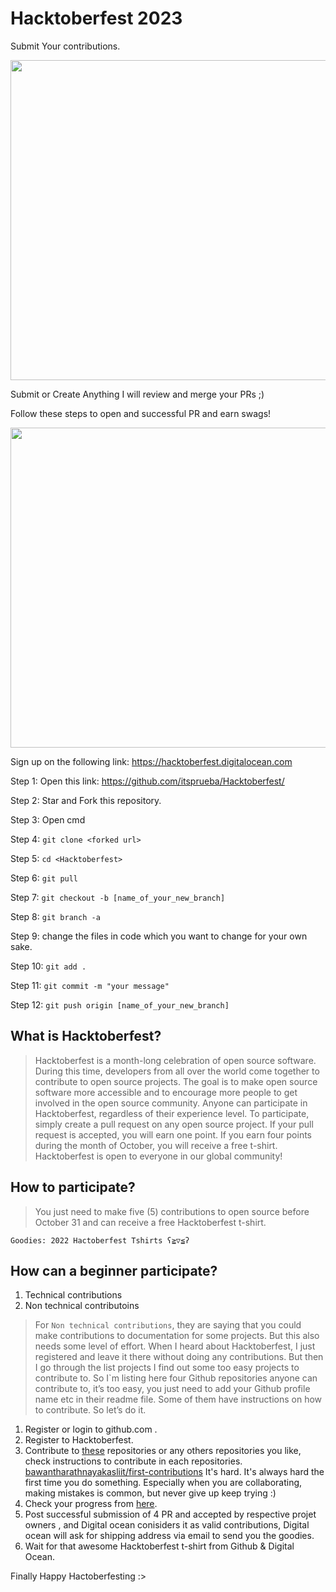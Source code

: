# Hacktoberfest 2023
Submit Your contributions.

<img src="https://res.cloudinary.com/practicaldev/image/fetch/s--lGJu31oG--/c_imagga_scale,f_auto,fl_progressive,h_900,q_auto,w_1600/https://dev-to-uploads.s3.amazonaws.com/uploads/articles/ymlmr15l83rrjq8natft.jpg" width="512" />

Submit or Create Anything
I will review and merge your PRs ;)

Follow these steps to open and successful PR and earn swags!

<img src="steps.png" width=512>
</br>

Sign up on the following link: https://hacktoberfest.digitalocean.com

Step 1: Open this link: https://github.com/itsprueba/Hacktoberfest/

Step 2: Star and Fork this repository. 

Step 3: Open cmd 

Step 4: ```git clone <forked url>```
  
Step 5: ```cd <Hacktoberfest>```
  
Step 6: ```git pull```

Step 7: ```git checkout -b [name_of_your_new_branch]```

Step 8: ```git branch -a```

Step 9: change the files in code which you want to change for your own sake.

Step 10: ```git add .```

Step 11: ```git commit -m "your message"```

Step 12: ```git push origin [name_of_your_new_branch]```


## What is Hacktoberfest?
>  Hacktoberfest is a month-long celebration of open source software. During this time, developers from all over the world come together to contribute to open source projects. The goal is to make open source software more accessible and to encourage more people to get involved in the open source community. Anyone can participate in Hacktoberfest, regardless of their experience level. To participate, simply create a pull request on any open source project. If your pull request is accepted, you will earn one point. If you earn four points during the month of October, you will receive a free t-shirt. Hacktoberfest is open to everyone in our global community!

## How to participate?
> You just need to make five (5) contributions to open source before October 31 and can receive a free Hacktoberfest t-shirt.


```Goodies: 2022 Hactoberfest Tshirts ʕ≧▽≦ʔ```


## How can a beginner participate?
1. Technical contributions
2. Non technical contributoins

> For    `` Non technical contributions ``, they are saying that you could make contributions to documentation for some projects. But this also needs some level of effort. When I heard about Hacktoberfest, I just registered and leave it there without doing any contributions. But then I go through the list projects I find out some too easy projects to contribute to. So I`m listing here four Github repositories anyone can contribute to, it’s too easy, you just need to add your Github profile name etc in their readme file. Some of them have instructions on how to contribute. So let’s do it.
1. Register or login to github.com .
2. Register to Hacktoberfest.
3. Contribute to [these](https://github.com/topics/hacktoberfest2022-accepted) repositories or any others repositories you like, check instructions to contribute in each repositories.
[bawantharathnayakasliit/first-contributions](https://bawantharathnayaka.medium.com/what-is-hacktoberfest-and-how-can-a-beginner-contribute-39cf2081804e)
It's hard. It's always hard the first time you do something. Especially when you are collaborating, making mistakes is common, but never give up keep trying :)
4. Check your progress from [here](https://hacktoberfestchecker.jenko.me/).
5. Post successful submission of 4 PR and accepted by respective projet owners , and Digital ocean conisiders it as valid contributions, Digital ocean will ask for shipping address via email to send you the goodies.
6. Wait for that awesome Hacktoberfest t-shirt from Github & Digital Ocean.

Finally Happy Hactoberfesting :>
